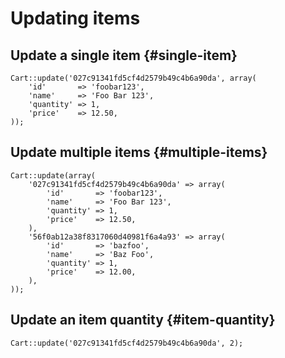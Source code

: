 # Updating items

## Update a single item {#single-item}

	Cart::update('027c91341fd5cf4d2579b49c4b6a90da', array(
		'id'       => 'foobar123',
		'name'     => 'Foo Bar 123',
		'quantity' => 1,
		'price'    => 12.50,
	));

## Update multiple items {#multiple-items}

	Cart::update(array(
		'027c91341fd5cf4d2579b49c4b6a90da' => array(
			'id'       => 'foobar123',
			'name'     => 'Foo Bar 123',
			'quantity' => 1,
			'price'    => 12.50,
		),
		'56f0ab12a38f8317060d40981f6a4a93' => array(
			'id'       => 'bazfoo',
			'name'     => 'Baz Foo',
			'quantity' => 1,
			'price'    => 12.00,
		),
	));


## Update an item quantity {#item-quantity}

	Cart::update('027c91341fd5cf4d2579b49c4b6a90da', 2);
